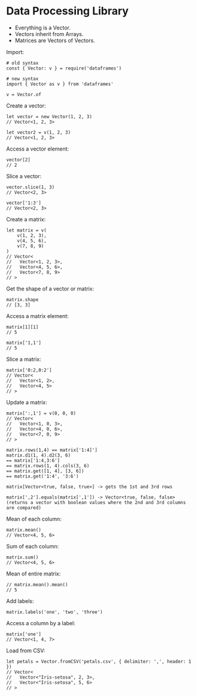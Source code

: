 # Data Processing Library

- Everything is a Vector.
- Vectors inherit from Arrays.
- Matrices are Vectors of Vectors.

Import:
```
# old syntax
const { Vector: v } = require('dataframes')

# new syntax
import { Vector as v } from 'dataframes'

v = Vector.of
```

Create a vector:
```
let vector = new Vector(1, 2, 3)
// Vector<1, 2, 3>

let vector2 = v(1, 2, 3)
// Vector<1, 2, 3>
```

Access a vector element:
```
vector[2]
// 2
```

Slice a vector:
```
vector.slice(1, 3)
// Vector<2, 3>

vector['1:3']
// Vector<2, 3>
```

Create a matrix:
```
let matrix = v(
    v(1, 2, 3),
    v(4, 5, 6),
    v(7, 8, 9)
)
// Vector<
//   Vector<1, 2, 3>,
//   Vector<4, 5, 6>,
//   Vector<7, 8, 9>
// >
```

Get the shape of a vector or matrix:
```
matrix.shape
// [3, 3]
```

Access a matrix element:
```
matrix[1][1]
// 5

matrix['1,1']
// 5
```

Slice a matrix:
```
matrix['0:2,0:2']
// Vector<
//   Vector<1, 2>,
//   Vector<4, 5>
// >
```

Update a matrix:
```
matrix[':,1'] = v(0, 0, 0)
// Vector<
//   Vector<1, 0, 3>,
//   Vector<4, 0, 6>,
//   Vector<7, 0, 9>
// >
```

```
matrix.rows(1,4) == matrix['1:4]']
matrix.d1(1, 4).d2(3, 6)
== matrix['1:4,3:6']
== matrix.rows(1, 4).cols(3, 6)
== matrix.get([1, 4], [3, 6])
== matrix.get('1:4', '3:6')

matrix[Vector<true, false, true>] -> gets the 1st and 3rd rows

matrix[',2'].equals(matrix[',1']) -> Vector<true, false, false> (returns a vector with boolean values where the 2nd and 3rd columns are compared)
```

Mean of each column:
```
matrix.mean()
// Vector<4, 5, 6>
```

Sum of each column:
```
matrix.sum()
// Vector<4, 5, 6>
```

Mean of entire matrix:
```
// matrix.mean().mean()
// 5
```

Add labels:
```
matrix.labels('one', 'two', 'three')
```

Access a column by a label:
```
matrix['one']
// Vector<1, 4, 7>
```

Load from CSV:
```
let petals = Vector.fromCSV('petals.csv', { delimiter: ',', header: 1 })
// Vector<
//   Vector<"Iris-setosa", 2, 3>,
//   Vector<"Iris-setosa", 5, 6>
// >
```
